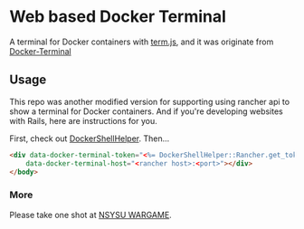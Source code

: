 # Web based Docker Terminal

A terminal for Docker containers with [term.js](https://github.com/rancher/term.js), and it was originate from [Docker-Terminal](https://github.com/rainforestapp/Docker-Terminal)

## Usage

This repo was another modified version for supporting using rancher api to show a terminal for Docker containers. And if you're developing websites with Rails, here are instructions for you.

First, check out [DockerShellHelper](https://github.com/qazbnm456/rancher.api.docker-shell-helper).
Then...

```html
<div data-docker-terminal-token="<%= DockerShellHelper::Rancher.get_token client.to_json %>"
    data-docker-terminal-host="<rancher host>:<port>"></div>
</body>
```

###  More

Please take one shot at [NSYSU WARGAME](https://wargame.cse.nsysu.edu.tw/).
